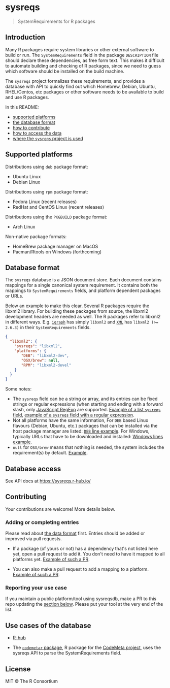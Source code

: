 
# sysreqs

> SystemRequirements for R packages

## Introduction

Many R packages require system libraries or other external software to build
or run. The `SystemRequirements` field in the package `DESCRIPTION` file should
declare these dependencies, as free form text. This makes it difficult to
automate building and checking of R packages, since we need to guess which
software should be installed on the build machine.

The `sysreqs` project formalizes these requirements, and provides a database
with API to quickly find out which Homebrew, Debian, Ubuntu, RHEL/Centos, etc
packages or other software needs to be available to build and use R packages.

In this README:

* [supported platforms](#supported-platforms)
* [the database format](#database-format)
* [how to contribute](#contributing)
* [how to access the data](#database-access)
* [where the `sysreqs` project is used](#use-cases-of-the-database)

## Supported platforms

Distributions using `deb` package format:
* Ubuntu Linux
* Debian Linux

Distributions using `rpm` package format:
* Fedora Linux (recent releases)
* RedHat and CentOS Linux (recent releases)

Distributions using the `PKGBUILD` package format:
* Arch Linux

Non-native package formats:
* HomeBrew package manager on MacOS
* Pacman/Rtools on Windows (forthcoming)

## Database format

The `sysreqs` database is a JSON document store. Each document contains
mappings for a single canonical system requirement. It contains both
the mappings to `SystemRequirements` fields, and platform dependent packages
or URLs.

Below an example to make this clear. Several R packages require the libxml2
library. For building these packages from source, the libxml2 development
headers are needed as well. The R packages refer to libxml2 in different
ways. E.g. [`igraph`](https://cran.r-project.org/web/packages/igraph/index.html) has simply `libxml2` and [`XML`](https://cran.r-project.org/web/packages/XML/index.html) has `libxml2 (>= 2.6.3)`
in their `SystemRequirements` fields.

```json
{
  "libxml2": {
    "sysreqs": "libxml2",
    "platforms": {
       "DEB": "libxml2-dev",
       "OSX/brew": null,
       "RPM": "libxml2-devel"
    }
  }
}
```

Some notes:
* The `sysreqs` field can be a string or array, and its entries can be fixed
  strings or regular expressions (when starting and ending with a forward slash, only [JavaScript RegExp](https://developer.mozilla.org/en-US/docs/Web/JavaScript/Reference/Global_Objects/RegExp) are supported. [Example of a list `sysreqs` field](https://github.com/r-hub/sysreqsdb/blob/9c0acc932a11b1eb9f1600e27ca39a4d7deb0425/sysreqs/cairo.json#L3), [example of a `sysreqs` field with a regular expression](https://github.com/r-hub/sysreqsdb/blob/9c0acc932a11b1eb9f1600e27ca39a4d7deb0425/sysreqs/imagemagick.json#L3).
* Not all platforms have the same information, For `DEB` based Linux
  flavours (Debian, Ubuntu, etc.) packages that can be installed via the
  host package manager are listed: [`DEB` line example](https://github.com/r-hub/sysreqsdb/blob/9c0acc932a11b1eb9f1600e27ca39a4d7deb0425/sysreqs/cmake.json#L5). For Windows, typically URLs that have
  to be downloaded and installed: [Windows lines example](https://github.com/r-hub/sysreqsdb/blob/9c0acc932a11b1eb9f1600e27ca39a4d7deb0425/sysreqs/cmake.json#L8).
* `null` for `OSX/brew` means that nothing is needed, the system includes
  the requirement(s) by default. [Example](https://github.com/r-hub/sysreqsdb/blob/92ab711e2ddd5aa8ebb93f6a1fdc1d2b9012bc75/sysreqs/libbi.json#L5).

## Database access

See API docs at <https://sysreqs.r-hub.io/>

## Contributing

Your contributions are welcome! More details below.

### Adding or completing entries

Please read about [the data format](#database-format) first. Entries should be added or improved via pull requests.

* If a package (of yours or not) has a dependency that's not listed here yet, open a pull request to add it. You don't need to have it mapped to all platforms yet. [Example of such a PR](https://github.com/r-hub/sysreqsdb/pull/46).

* You can also make a pull request to add a mapping to a platform. [Example of such a PR](https://github.com/r-hub/sysreqsdb/pull/47).

### Reporting your use case

If you maintain a public platform/tool using sysreqsdb, make a PR to this repo updating the [section below](#use-cases-of-the-database). Please put your tool at the very end of the list.

## Use cases of the database

* [R-hub](https://builder.r-hub.io/)

* The [`codemetar` package](https://github.com/ropensci/codemetar), R package for the [CodeMeta project](https://codemeta.github.io/), uses the sysreqs API to parse the SystemRequirements field.

## License

MIT © The R Consortium
